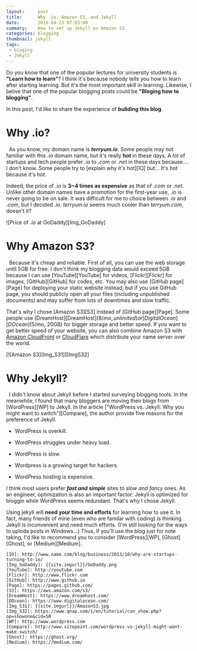 ```yaml
---
layout:     post
title:      Why .io, Amazon S3, and Jekyll
date:       2016-04-23 07:03:00
summary:    How to set up Jekyll on Amazon S3
categories: blogging
thumbnail: jekyll
tags:
 - bloging
 - Jekyll
---
```


Do you know that one of the popular lectures for university students is **"Learn how to learn"**? I think it's because nobody tells you how to learn after starting learning. But it's the most important skill in learning. Likewise, I belive that one of the popular blogging posts could be **"Bloging how to blogging"**.

In this post, I'd like to share the experience of **buliding this blog**.

# Why .io?
&nbsp;
As you know, my domain name is **_terryum.io_**. Some people may not familiar with this *.io* domain name, but it's really **hot** in these days. A lot of startups and tech people prefer *.io* to *.com* or *.net* in these days because.... I don't know. Some people try to [explain why it's hot][IO] but... It's hot because it's hot.

Indeed, the price of *.io* is **3~4 times as expensive** as that of *.com* or *.net*. Unlike other domain names have a promotion for the first-year use, *.io* is never going to be on sale. It was difficult for me to choice between *.io* and *.com*, but I decided *.io*. *terryum.io* seems much cooler than *terryum.com*, doesn't it?

![Price of *.io* at GoDaddy][Img_GoDaddy]

# Why Amazon S3?
&nbsp;
Because it's cheap and reliable. First of all, you can use the web storage until 5GB for free. I don't think my blogging data would exceed 5GB because I can use [YouTube][YouTube] for videos, [Flickr][Flickr] for images, [GitHub][GitHub] for codes, etc. You may also use [GitHub page][Page] for deploying your static website instead, but if you use GitHub page, you should publicly open all your files (including unpublished documents) and may suffer from lots of downtimes and slow traffic.

That's why I chose [Amazon S3][S3] instead of [GitHub page][Page]. Some people use [DreamHost][DreamHost]($8/mo, unlimited) or [DigitalOcean][DOcean]($5/mo, 20GB) for bigger storage and better speed. If you want to get better speed of your website, you can also combine Amazon S3 with [Amazon CloudFront](https://aws.amazon.com/cloudfront/) or [CloudFlare](https://www.cloudflare.com/) which distribute your name server over the world.

[![Amazon S3][Img_S31]][ImgS32]

# Why Jekyll?
&nbsp;
I didn't know about Jekyll before I started surveying blogging tools. In the meanwhile, I found that many bloggers are moving their blogs from [WordPress][WP] to Jekyll. In the article ["WordPress vs. Jekyll: Why you might want to switch"][Compare], the author provide five reasons for the preference of Jekyll.

* WordPress is overkill.

* WordPress struggles under heavy load.

* WordPress is slow.

* Wordpress is a growing target for hackers.

* WordPress hosting is expensive.

I think most users prefer **_fast and simple_** sites to *slow and fancy* ones. As an engineer, optimization is also an important factor: Jekyll is optimized for bloggin while WordPress seems redundant. That's why I chose Jekyll.

Using jekyll will **need your time and efforts** for learning how to use it. In fact, many friends of mine (even who are familar with coding) is thinking Jekyll is inconvenient and need much efforts. (I'm still looking for the ways to uploda posts in Windows...) Thus, if you'll use the blog just for note taking, I'd like to recommend you to consider [WordPress][WP], [Ghost][Ghost], or [Medium][Medium].


    [IO]: http://www.name.com/blog/business/2013/10/why-are-startups-turning-to-io/
    [Img_GoDaddy]: {{site.imgurl}}/GoDaddy.png
    [YouTube]: http://youtube.com
    [Flickr]: http://www.flickr.com
    [GitHub]: http://www.github.io
    [Page]: https://pages.github.com/
    [S3]: https://aws.amazon.com/s3/
    [DreamHost]: https://www.dreamhost.com/
    [DOcean]: https://www.digitalocean.com/
    [Img_S31]: {{site.imgurl}}/AmazonS3.jpg
    [Img_S32]: https://www.qnap.com/i/en/tutorial/con_show.php?op=showone&cid=50
    [WP]: http://www.wordpress.com
    [Compare]: http://www.sitepoint.com/wordpress-vs-jekyll-might-want-make-switch/
    [Ghost]: https://ghost.org/
    [Medium]: https://medium.com/
